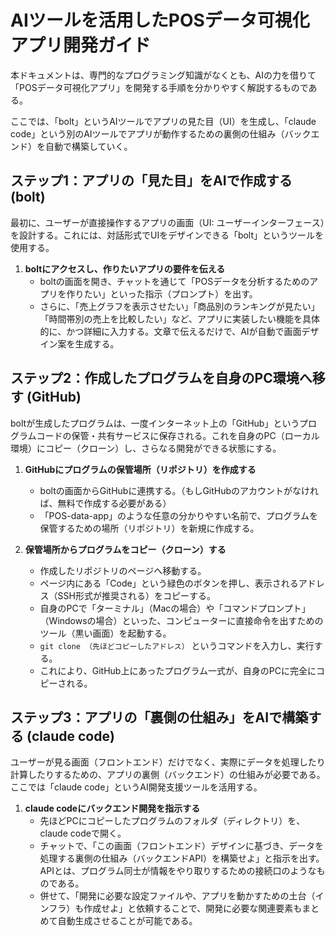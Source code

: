 # AIツールを活用したPOSデータ可視化アプリ開発ガイド

本ドキュメントは、専門的なプログラミング知識がなくとも、AIの力を借りて「POSデータ可視化アプリ」を開発する手順を分かりやすく解説するものである。

ここでは、「bolt」というAIツールでアプリの見た目（UI）を生成し、「claude code」という別のAIツールでアプリが動作するための裏側の仕組み（バックエンド）を自動で構築していく。

## ステップ1：アプリの「見た目」をAIで作成する (bolt)

最初に、ユーザーが直接操作するアプリの画面（UI: ユーザーインターフェース）を設計する。これには、対話形式でUIをデザインできる「bolt」というツールを使用する。

1.  **boltにアクセスし、作りたいアプリの要件を伝える**
    *   boltの画面を開き、チャットを通じて「POSデータを分析するためのアプリを作りたい」といった指示（プロンプト）を出す。
    *   さらに、「売上グラフを表示させたい」「商品別のランキングが見たい」「時間帯別の売上を比較したい」など、アプリに実装したい機能を具体的に、かつ詳細に入力する。文章で伝えるだけで、AIが自動で画面デザイン案を生成する。

## ステップ2：作成したプログラムを自身のPC環境へ移す (GitHub)

boltが生成したプログラムは、一度インターネット上の「GitHub」というプログラムコードの保管・共有サービスに保存される。これを自身のPC（ローカル環境）にコピー（クローン）し、さらなる開発ができる状態にする。

1.  **GitHubにプログラムの保管場所（リポジトリ）を作成する**
    *   boltの画面からGitHubに連携する。（もしGitHubのアカウントがなければ、無料で作成する必要がある）
    *   「POS-data-app」のような任意の分かりやすい名前で、プログラムを保管するための場所（リポジトリ）を新規に作成する。

2.  **保管場所からプログラムをコピー（クローン）する**
    *   作成したリポジトリのページへ移動する。
    *   ページ内にある「Code」という緑色のボタンを押し、表示されるアドレス（SSH形式が推奨される）をコピーする。
    *   自身のPCで「ターミナル」（Macの場合）や「コマンドプロンプト」（Windowsの場合）といった、コンピューターに直接命令を出すためのツール（黒い画面）を起動する。
    *   `git clone （先ほどコピーしたアドレス）` というコマンドを入力し、実行する。
    *   これにより、GitHub上にあったプログラム一式が、自身のPCに完全にコピーされる。

## ステップ3：アプリの「裏側の仕組み」をAIで構築する (claude code)

ユーザーが見る画面（フロントエンド）だけでなく、実際にデータを処理したり計算したりするための、アプリの裏側（バックエンド）の仕組みが必要である。ここでは「claude code」というAI開発支援ツールを活用する。

1.  **claude codeにバックエンド開発を指示する**
    *   先ほどPCにコピーしたプログラムのフォルダ（ディレクトリ）を、claude codeで開く。
    *   チャットで、「この画面（フロントエンド）デザインに基づき、データを処理する裏側の仕組み（バックエンドAPI）を構築せよ」と指示を出す。APIとは、プログラム同士が情報をやり取りするための接続口のようなものである。
    *   併せて、「開発に必要な設定ファイルや、アプリを動かすための土台（インフラ）も作成せよ」と依頼することで、開発に必要な関連要素もまとめて自動生成させることが可能である。